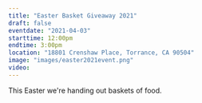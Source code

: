 ```yaml
---
title: "Easter Basket Giveaway 2021"
draft: false
eventdate: "2021-04-03"
starttime: 12:00pm
endtime: 3:00pm
location: "18801 Crenshaw Place, Torrance, CA 90504"
image: "images/easter2021event.png"
video:
---
```


This Easter we're handing out baskets of food.
